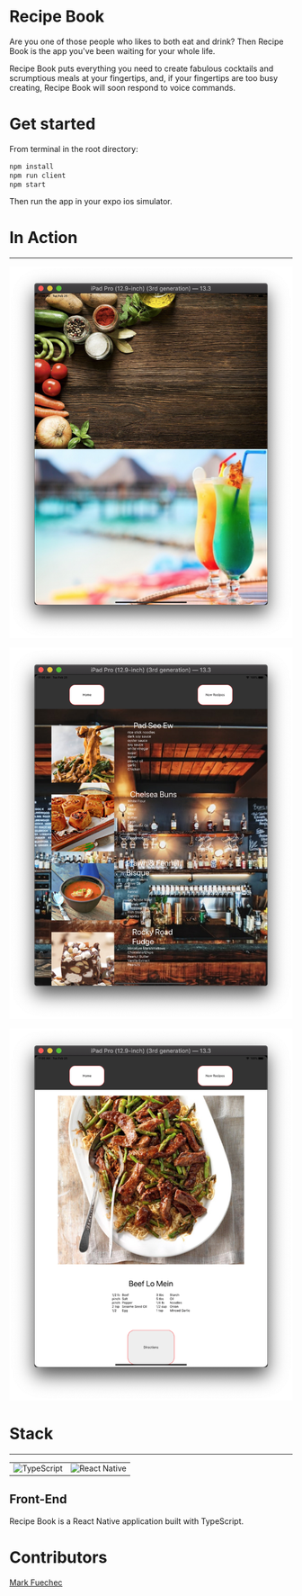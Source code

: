 # Recipe Book

Are you one of those people who likes to both eat and drink? Then Recipe Book is the app you've been waiting for your whole life.

Recipe Book puts everything you need to create fabulous cocktails and scrumptious meals at your fingertips, and, if your fingertips are too busy creating, Recipe Book will soon respond to voice commands.


# Get started

From terminal in the root directory:
```
npm install
npm run client
npm start
```
Then run the app in your expo ios simulator.

# In Action
---
![](https://github.com/mfuechec/RecipeBook/blob/master/assets/Landing.png)

![](https://github.com/mfuechec/RecipeBook/blob/master/assets/RecipeList.png)

![](https://github.com/mfuechec/RecipeBook/blob/master/assets/Recipe.png)

# Stack
---
<table>
  <tr>
  </tr>
  <tr>
    <td align="center"><img src="https://raw.githubusercontent.com/remojansen/logo.ts/master/ts.png" alt="TypeScript" title="TypeScript" width="60px"/></td>
    <td align="center"><img src="https://upload.wikimedia.org/wikipedia/commons/thumb/a/a7/React-icon.svg/1280px-React-icon.svg.png" alt="React Native" title="React Native" width="80px"/></td>
  </tr>
</table>

## Front-End
Recipe Book is a React Native application built with TypeScript.

# Contributors

[Mark Fuechec](https://github.com/mfuechec)
